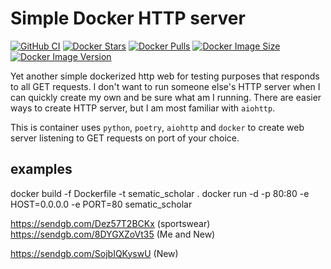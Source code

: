 # Simple Docker HTTP server

[![GitHub CI](https://github.com/KSonny4/simple-docker-http-server/actions/workflows/ci.yaml/badge.svg)](https://github.com/KSonny4/simple-docker-http-server/actions/workflows/ci.yaml)
[![Docker Stars](https://img.shields.io/docker/stars/ksonny4/simple-docker-http-server.svg)](https://hub.docker.com/r/ksonny4/simple-docker-http-server)
[![Docker Pulls](https://img.shields.io/docker/pulls/ksonny4/simple-docker-http-server.svg)](https://hub.docker.com/r/ksonny4/simple-docker-http-server)
[![Docker Image Size](https://img.shields.io/docker/image-size/ksonny4/simple-docker-http-server.svg)](https://hub.docker.com/r/ksonny4/simple-docker-http-server)
[![Docker Image Version](https://img.shields.io/docker/v/ksonny4/simple-docker-http-server.svg)](https://hub.docker.com/r/ksonny4/simple-docker-http-server)

Yet another simple dockerized http web for testing purposes that responds to all GET requests. I don't want to run someone else's
HTTP server when I can quickly create my own and be sure what am I running. There are easier ways
to create HTTP server, but I am most familiar with `aiohttp`.

This is container uses `python`, `poetry`, `aiohttp` and `docker` to create web server listening to GET requests on port of your choice.

## examples

docker build -f Dockerfile -t sematic_scholar .
docker run -d -p 80:80 -e HOST=0.0.0.0 -e PORT=80 sematic_scholar


https://sendgb.com/Dez57T2BCKx  (sportswear)
https://sendgb.com/8DYGXZoVt35  (Me and New)


https://sendgb.com/SojbIQKyswU (New)
